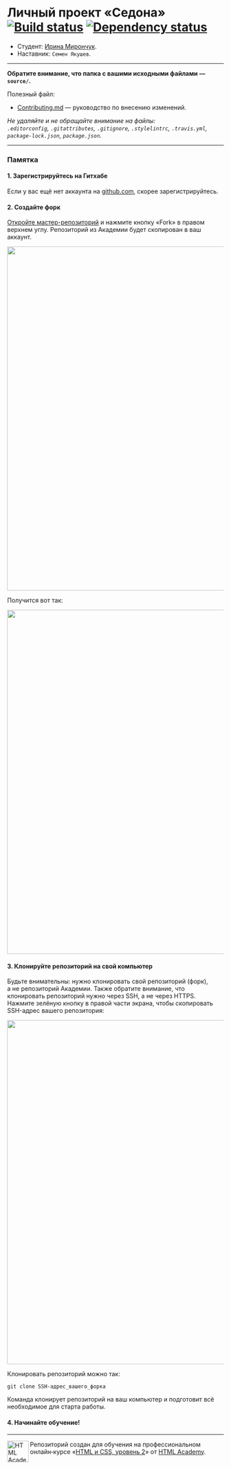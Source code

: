 # Личный проект «Седона» [![Build status][travis-image]][travis-url] [![Dependency status][dependency-image]][dependency-url]

* Студент: [Ирина Мирончук](https://up.htmlacademy.ru/adaptive/19/user/1331163).
* Наставник: `Семен Якушев`.

---

**Обратите внимание, что папка с вашими исходными файлами — `source/`.**

Полезный файл:

- [Contributing.md](Contributing.md) — руководство по внесению изменений.

_Не удаляйте и не обращайте внимание на файлы:_<br>
_`.editorconfig`, `.gitattributes`, `.gitignore`, `.stylelintrc`, `.travis.yml`, `package-lock.json`, `package.json`._

---

### Памятка

#### 1. Зарегистрируйтесь на Гитхабе

Если у вас ещё нет аккаунта на [github.com](https://github.com/join), скорее зарегистрируйтесь.

#### 2. Создайте форк

[Откройте мастер-репозиторий](https://github.com/htmlacademy-adaptive/1331163-sedona-19) и нажмите кнопку «Fork» в правом верхнем углу. Репозиторий из Академии будет скопирован в ваш аккаунт.

<img width="800" alt="" src="https://user-images.githubusercontent.com/10909/60807979-e1129f00-a18f-11e9-90d7-b44d2ff2c003.jpg">

Получится вот так:

<img width="800" alt="" src="https://user-images.githubusercontent.com/10909/60807980-e1129f00-a18f-11e9-8137-45876f130340.jpg">

#### 3. Клонируйте репозиторий на свой компьютер

Будьте внимательны: нужно клонировать свой репозиторий (форк), а не репозиторий Академии. Также обратите внимание, что клонировать репозиторий нужно через SSH, а не через HTTPS. Нажмите зелёную кнопку в правой части экрана, чтобы скопировать SSH-адрес вашего репозитория:

<img width="800" alt="" src="https://user-images.githubusercontent.com/10909/60807982-e1129f00-a18f-11e9-98c4-0d3bf4b85cf1.jpg">

Клонировать репозиторий можно так:

```
git clone SSH-адрес_вашего_форка
```

Команда клонирует репозиторий на ваш компьютер и подготовит всё необходимое для старта работы.

#### 4. Начинайте обучение!

---

<a href="https://htmlacademy.ru/intensive/adaptive"><img align="left" width="50" height="50" alt="HTML Academy" src="https://up.htmlacademy.ru/static/img/intensive/adaptive/logo-for-github-2.png"></a>

Репозиторий создан для обучения на профессиональном онлайн‑курсе «[HTML и CSS, уровень 2](https://htmlacademy.ru/intensive/adaptive)» от [HTML Academy](https://htmlacademy.ru).

[travis-image]: https://travis-ci.com/htmlacademy-adaptive/1331163-sedona-19.svg?branch=master
[travis-url]: https://travis-ci.com/htmlacademy-adaptive/1331163-sedona-19
[dependency-image]: https://david-dm.org/htmlacademy-adaptive/1331163-sedona-19/dev-status.svg?style=flat-square
[dependency-url]: https://david-dm.org/htmlacademy-adaptive/1331163-sedona-19?type=dev
